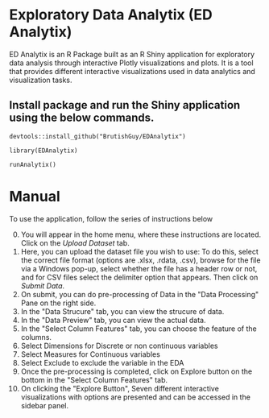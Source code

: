 # Exploratory Data Analytix (ED Analytix)
ED Analytix is an R Package built as an R Shiny application for exploratory data analysis through interactive Plotly visualizations and plots. It is a tool that
provides different interactive visualizations used in data analytics and visualization tasks.

## Install package and run the Shiny application using the below commands.
`devtools::install_github("BrutishGuy/EDAnalytix")`

`library(EDAnalytix)`

`runAnalytix()`


# Manual
To use the application, follow the series of instructions below

0. You will appear in the home menu, where these instructions are located. Click on the _Upload Dataset_ tab.
1. Here, you can upload the dataset file you wish to use: To do this, select the correct file format (options are .xlsx, .rdata, .csv), browse for the file via a Windows pop-up, select whether the file has a header row or not, and for CSV files select the delimiter option that appears. Then click on _Submit Data_.
2. On submit, you can do pre-processing of Data in the "Data Processing" Pane on the right side.
3. In the "Data Strucure" tab, you can view the strucure of data.
4. In the "Data Preview" tab, you can view the actual data.
5. In the "Select Column Features" tab, you can choose the feature of the columns.
6. Select Dimensions for Discrete or non continuous variables
7. Select Measures for Continuous variables
8. Select Exclude to exclude the variable in the EDA
9. Once the pre-processing is completed, click on Explore button on the bottom in the "Select Column Features" tab.
10. On clicking the "Explore Button", Seven different interactive visualizations with options are presented and can be accessed in the sidebar panel.
